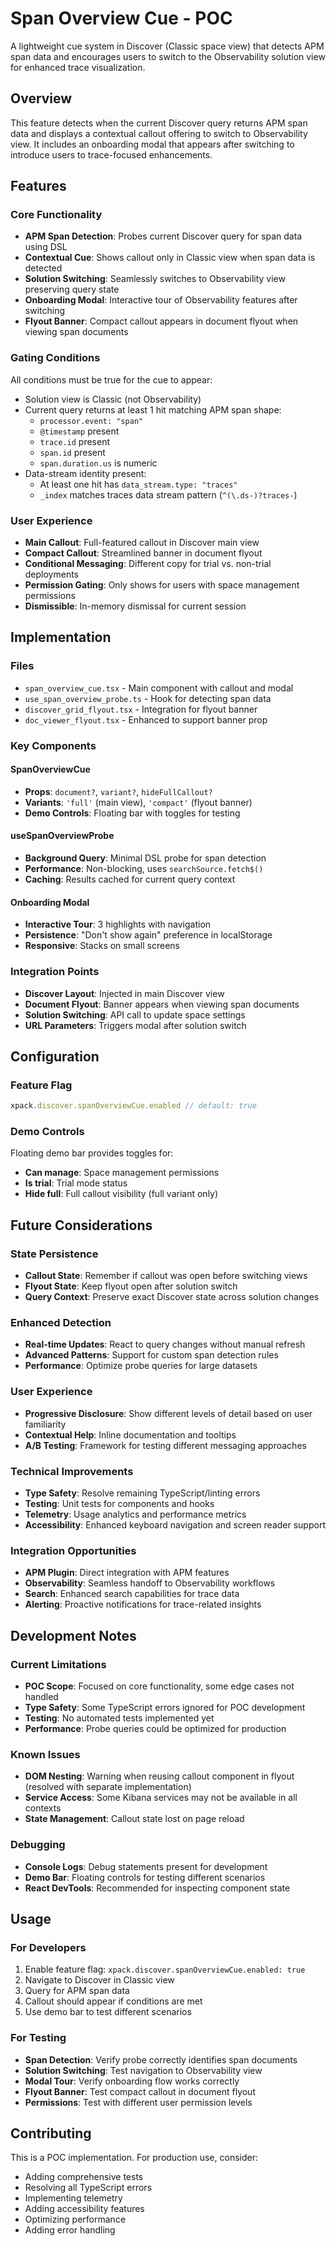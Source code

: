 # Span Overview Cue - POC

A lightweight cue system in Discover (Classic space view) that detects APM span data and encourages users to switch to the Observability solution view for enhanced trace visualization.

## Overview

This feature detects when the current Discover query returns APM span data and displays a contextual callout offering to switch to Observability view. It includes an onboarding modal that appears after switching to introduce users to trace-focused enhancements.

## Features

### Core Functionality
- **APM Span Detection**: Probes current Discover query for span data using DSL
- **Contextual Cue**: Shows callout only in Classic view when span data is detected
- **Solution Switching**: Seamlessly switches to Observability view preserving query state
- **Onboarding Modal**: Interactive tour of Observability features after switching
- **Flyout Banner**: Compact callout appears in document flyout when viewing span documents

### Gating Conditions
All conditions must be true for the cue to appear:
- Solution view is Classic (not Observability)
- Current query returns at least 1 hit matching APM span shape:
  - `processor.event: "span"`
  - `@timestamp` present
  - `trace.id` present  
  - `span.id` present
  - `span.duration.us` is numeric
- Data-stream identity present:
  - At least one hit has `data_stream.type: "traces"`
  - `_index` matches traces data stream pattern (`^(\.ds-)?traces-`)

### User Experience
- **Main Callout**: Full-featured callout in Discover main view
- **Compact Callout**: Streamlined banner in document flyout
- **Conditional Messaging**: Different copy for trial vs. non-trial deployments
- **Permission Gating**: Only shows for users with space management permissions
- **Dismissible**: In-memory dismissal for current session

## Implementation

### Files
- `span_overview_cue.tsx` - Main component with callout and modal
- `use_span_overview_probe.ts` - Hook for detecting span data
- `discover_grid_flyout.tsx` - Integration for flyout banner
- `doc_viewer_flyout.tsx` - Enhanced to support banner prop

### Key Components

#### SpanOverviewCue
- **Props**: `document?`, `variant?`, `hideFullCallout?`
- **Variants**: `'full'` (main view), `'compact'` (flyout banner)
- **Demo Controls**: Floating bar with toggles for testing

#### useSpanOverviewProbe
- **Background Query**: Minimal DSL probe for span detection
- **Performance**: Non-blocking, uses `searchSource.fetch$()`
- **Caching**: Results cached for current query context

#### Onboarding Modal
- **Interactive Tour**: 3 highlights with navigation
- **Persistence**: "Don't show again" preference in localStorage
- **Responsive**: Stacks on small screens

### Integration Points
- **Discover Layout**: Injected in main Discover view
- **Document Flyout**: Banner appears when viewing span documents
- **Solution Switching**: API call to update space settings
- **URL Parameters**: Triggers modal after solution switch

## Configuration

### Feature Flag
```typescript
xpack.discover.spanOverviewCue.enabled // default: true
```

### Demo Controls
Floating demo bar provides toggles for:
- **Can manage**: Space management permissions
- **Is trial**: Trial mode status  
- **Hide full**: Full callout visibility (full variant only)

## Future Considerations

### State Persistence
- **Callout State**: Remember if callout was open before switching views
- **Flyout State**: Keep flyout open after solution switch
- **Query Context**: Preserve exact Discover state across solution changes

### Enhanced Detection
- **Real-time Updates**: React to query changes without manual refresh
- **Advanced Patterns**: Support for custom span detection rules
- **Performance**: Optimize probe queries for large datasets

### User Experience
- **Progressive Disclosure**: Show different levels of detail based on user familiarity
- **Contextual Help**: Inline documentation and tooltips
- **A/B Testing**: Framework for testing different messaging approaches

### Technical Improvements
- **Type Safety**: Resolve remaining TypeScript/linting errors
- **Testing**: Unit tests for components and hooks
- **Telemetry**: Usage analytics and performance metrics
- **Accessibility**: Enhanced keyboard navigation and screen reader support

### Integration Opportunities
- **APM Plugin**: Direct integration with APM features
- **Observability**: Seamless handoff to Observability workflows
- **Search**: Enhanced search capabilities for trace data
- **Alerting**: Proactive notifications for trace-related insights

## Development Notes

### Current Limitations
- **POC Scope**: Focused on core functionality, some edge cases not handled
- **Type Safety**: Some TypeScript errors ignored for POC development
- **Testing**: No automated tests implemented yet
- **Performance**: Probe queries could be optimized for production

### Known Issues
- **DOM Nesting**: Warning when reusing callout component in flyout (resolved with separate implementation)
- **Service Access**: Some Kibana services may not be available in all contexts
- **State Management**: Callout state lost on page reload

### Debugging
- **Console Logs**: Debug statements present for development
- **Demo Bar**: Floating controls for testing different scenarios
- **React DevTools**: Recommended for inspecting component state

## Usage

### For Developers
1. Enable feature flag: `xpack.discover.spanOverviewCue.enabled: true`
2. Navigate to Discover in Classic view
3. Query for APM span data
4. Callout should appear if conditions are met
5. Use demo bar to test different scenarios

### For Testing
- **Span Detection**: Verify probe correctly identifies span documents
- **Solution Switching**: Test navigation to Observability view
- **Modal Tour**: Verify onboarding flow works correctly
- **Flyout Banner**: Test compact callout in document flyout
- **Permissions**: Test with different user permission levels

## Contributing

This is a POC implementation. For production use, consider:
- Adding comprehensive tests
- Resolving all TypeScript errors
- Implementing telemetry
- Adding accessibility features
- Optimizing performance
- Adding error handling
